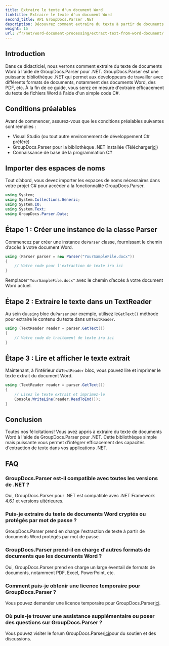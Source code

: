 ```yaml
---
title: Extraire le texte d'un document Word
linktitle: Extraire le texte d'un document Word
second_title: API GroupDocs.Parser .NET
description: Découvrez comment extraire du texte à partir de documents Word à l'aide de GroupDocs.Parser pour .NET. Guide étape par étape avec des exemples de code.
weight: 15
url: /fr/net/word-document-processing/extract-text-from-word-document/
---
```

## Introduction
Dans ce didacticiel, nous verrons comment extraire du texte de documents Word à l'aide de GroupDocs.Parser pour .NET. GroupDocs.Parser est une puissante bibliothèque .NET qui permet aux développeurs de travailler avec différents formats de documents, notamment des documents Word, des PDF, etc. À la fin de ce guide, vous serez en mesure d'extraire efficacement du texte de fichiers Word à l'aide d'un simple code C#.
## Conditions préalables
Avant de commencer, assurez-vous que les conditions préalables suivantes sont remplies :
- Visual Studio (ou tout autre environnement de développement C# préféré)
- GroupDocs.Parser pour la bibliothèque .NET installée (Télécharger[ici](https://releases.groupdocs.com/parser/net/))
- Connaissance de base de la programmation C#

## Importer des espaces de noms
Tout d’abord, vous devez importer les espaces de noms nécessaires dans votre projet C# pour accéder à la fonctionnalité GroupDocs.Parser.
```csharp
using System;
using System.Collections.Generic;
using System.IO;
using System.Text;
using GroupDocs.Parser.Data;
```
## Étape 1 : Créer une instance de la classe Parser
 Commencez par créer une instance de`Parser` classe, fournissant le chemin d’accès à votre document Word.
```csharp
using (Parser parser = new Parser("YourSampleFile.docx"))
{
    // Votre code pour l'extraction de texte ira ici
}
```
 Remplacer`"YourSampleFile.docx"` avec le chemin d’accès à votre document Word actuel.
## Étape 2 : Extraire le texte dans un TextReader
 Au sein du`using` bloc du`Parser` par exemple, utilisez le`GetText()` méthode pour extraire le contenu du texte dans un`TextReader`.
```csharp
using (TextReader reader = parser.GetText())
{
    // Votre code de traitement de texte ira ici
}
```
## Étape 3 : Lire et afficher le texte extrait
 Maintenant, à l'intérieur du`TextReader` bloc, vous pouvez lire et imprimer le texte extrait du document Word.
```csharp
using (TextReader reader = parser.GetText())
{
    // Lisez le texte extrait et imprimez-le
    Console.WriteLine(reader.ReadToEnd());
}
```

## Conclusion
Toutes nos félicitations! Vous avez appris à extraire du texte de documents Word à l'aide de GroupDocs.Parser pour .NET. Cette bibliothèque simple mais puissante vous permet d'intégrer efficacement des capacités d'extraction de texte dans vos applications .NET.

## FAQ
### GroupDocs.Parser est-il compatible avec toutes les versions de .NET ?
Oui, GroupDocs.Parser pour .NET est compatible avec .NET Framework 4.6.1 et versions ultérieures.
### Puis-je extraire du texte de documents Word cryptés ou protégés par mot de passe ?
GroupDocs.Parser prend en charge l'extraction de texte à partir de documents Word protégés par mot de passe.
### GroupDocs.Parser prend-il en charge d'autres formats de documents que les documents Word ?
Oui, GroupDocs.Parser prend en charge un large éventail de formats de documents, notamment PDF, Excel, PowerPoint, etc.
### Comment puis-je obtenir une licence temporaire pour GroupDocs.Parser ?
 Vous pouvez demander une licence temporaire pour GroupDocs.Parser[ici](https://purchase.groupdocs.com/temporary-license/).
### Où puis-je trouver une assistance supplémentaire ou poser des questions sur GroupDocs.Parser ?
 Vous pouvez visiter le forum GroupDocs.Parser[ici](https://forum.groupdocs.com/c/parser/17)pour du soutien et des discussions.